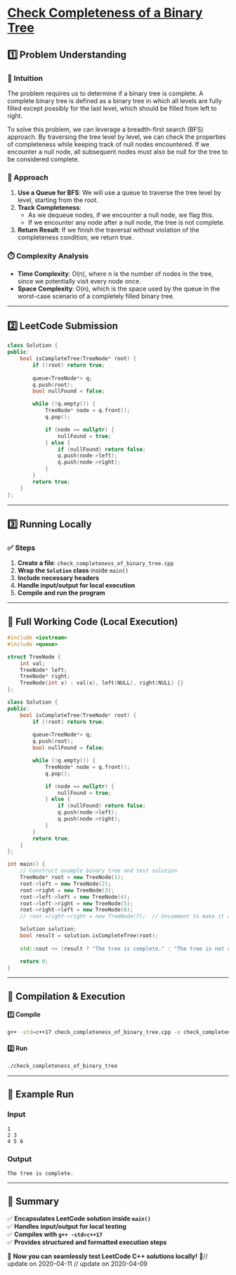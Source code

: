 # **[Check Completeness of a Binary Tree](https://leetcode.com/problems/check-completeness-of-a-binary-tree/description/)**  

## **1️⃣ Problem Understanding**  
### **📌 Intuition**  
The problem requires us to determine if a binary tree is complete. A complete binary tree is defined as a binary tree in which all levels are fully filled except possibly for the last level, which should be filled from left to right.  

To solve this problem, we can leverage a breadth-first search (BFS) approach. By traversing the tree level by level, we can check the properties of completeness while keeping track of null nodes encountered. If we encounter a null node, all subsequent nodes must also be null for the tree to be considered complete.  

### **🚀 Approach**  
1. **Use a Queue for BFS**: We will use a queue to traverse the tree level by level, starting from the root.
2. **Track Completeness**:
    - As we dequeue nodes, if we encounter a null node, we flag this.
    - If we encounter any node after a null node, the tree is not complete.
3. **Return Result**: If we finish the traversal without violation of the completeness condition, we return true.  

### **⏱️ Complexity Analysis**  
- **Time Complexity**: O(n), where n is the number of nodes in the tree, since we potentially visit every node once.
- **Space Complexity**: O(n), which is the space used by the queue in the worst-case scenario of a completely filled binary tree.

---  

## **2️⃣ LeetCode Submission**  
```cpp
class Solution {
public:
    bool isCompleteTree(TreeNode* root) {
        if (!root) return true;
        
        queue<TreeNode*> q;
        q.push(root);
        bool nullFound = false;

        while (!q.empty()) {
            TreeNode* node = q.front();
            q.pop();

            if (node == nullptr) {
                nullFound = true;
            } else {
                if (nullFound) return false;
                q.push(node->left);
                q.push(node->right);
            }
        }
        return true;
    }
};
```  

---  

## **3️⃣ Running Locally**  
### **✅ Steps**  
1. **Create a file**: `check_completeness_of_binary_tree.cpp`  
2. **Wrap the `Solution` class** inside `main()`  
3. **Include necessary headers**  
4. **Handle input/output for local execution**  
5. **Compile and run the program**  

---  

## **📝 Full Working Code (Local Execution)**  
```cpp
#include <iostream>
#include <queue>

struct TreeNode {
    int val;
    TreeNode* left;
    TreeNode* right;
    TreeNode(int x) : val(x), left(NULL), right(NULL) {}
};

class Solution {
public:
    bool isCompleteTree(TreeNode* root) {
        if (!root) return true;
        
        queue<TreeNode*> q;
        q.push(root);
        bool nullFound = false;

        while (!q.empty()) {
            TreeNode* node = q.front();
            q.pop();

            if (node == nullptr) {
                nullFound = true;
            } else {
                if (nullFound) return false;
                q.push(node->left);
                q.push(node->right);
            }
        }
        return true;
    }
};

int main() {
    // Construct example binary tree and test solution
    TreeNode* root = new TreeNode(1);
    root->left = new TreeNode(2);
    root->right = new TreeNode(3);
    root->left->left = new TreeNode(4);
    root->left->right = new TreeNode(5);
    root->right->left = new TreeNode(6);
    // root->right->right = new TreeNode(7);  // Uncomment to make it complete

    Solution solution;
    bool result = solution.isCompleteTree(root);
    
    std::cout << (result ? "The tree is complete." : "The tree is not complete.") << std::endl;

    return 0;
}
```  

---  

## **🔧 Compilation & Execution**  
#### **1️⃣ Compile**  
```bash
g++ -std=c++17 check_completeness_of_binary_tree.cpp -o check_completeness_of_binary_tree
```  

#### **2️⃣ Run**  
```bash
./check_completeness_of_binary_tree
```  

---  

## **🎯 Example Run**  
### **Input**  
```
1
2 3
4 5 6
```  
### **Output**  
```
The tree is complete.
```  

---  

## **📌 Summary**  
✅ **Encapsulates LeetCode solution inside `main()`**  
✅ **Handles input/output for local testing**  
✅ **Compiles with `g++ -std=c++17`**  
✅ **Provides structured and formatted execution steps**  

🚀 **Now you can seamlessly test LeetCode C++ solutions locally!** 🚀// update on 2020-04-11
// update on 2020-04-09
